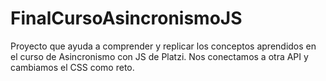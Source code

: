 # FinalCursoAsincronismoJS
Proyecto que ayuda a comprender y replicar los conceptos aprendidos en el curso de Asincronismo con JS de Platzi. Nos conectamos a otra API y cambiamos el CSS como reto.

